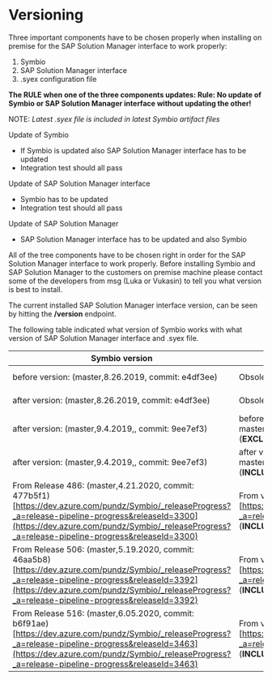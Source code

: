 # Versioning

Three important components have to be chosen properly when installing on premise for the SAP Solution Manager interface to work properly:
 1. Symbio
 2. SAP Solution Manager interface
 3. .syex configuration file
 
**The RULE when one of the three components updates:
Rule: No update of Symbio or SAP Solution Manager interface without updating the other!**

NOTE: *Latest .syex file is included in latest Symbio artifact files*

Update of Symbio
- If Symbio is updated also SAP Solution Manager interface has to be updated
- Integration test should all pass

Update of SAP Solution Manager interface
- Symbio has to be updated
- Integration test should all pass

Update of SAP Solution Manager
- SAP Solution Manager interface has to be updated and also Symbio

All of the tree components have to be chosen right in order for the SAP Solution Manager interface to work properly.
Before installing Symbio and SAP Solution Manager to the customers on premise machine please contact some of the developers from msg (Luka or Vukasin) to tell you what version is best to install.

The current installed SAP Solution Manager interface version, can be seen by hitting the **/version** endpoint.

The following table indicated what version of Symbio works with what version of SAP Solution Manager interface and .syex file.

| Symbio version  |SAP Solution Manager interface version   | .syex file   | 
|---|---|---|
|before version: (master,8.26.2019, commit: e4df3ee)  | Obsolete  |  https://ploetzzeller.sharepoint.com/:u:/s/msgpz/ERkDphKH_l9DowerZh4blGsBq0aniEsbw7kA--xFgbfx5Q?e=zkgn64 |
| after version: (master,8.26.2019, commit: e4df3ee)  |  Obsolete | https://ploetzzeller.sharepoint.com/:u:/s/msgpz/EXDFNXpGIWFOpx-6ZSjby9oBjQ4PiROELHYpDBUCmemfHw?e=CTi1rE  |
|  after version: (master,9.4.2019,, commit: 9ee7ef3) | before version: master.628c5b756c5dbe78e13d4c05eb2621e76e587f86 (**EXCLUDING** THIS VERSION)  |  https://ploetzzeller.sharepoint.com/:u:/s/msgpz/EZhyNSQ0NFZHulpJ0XxlzYYBCz90Ui2AF6_VCpfuiwKHSw?e=1ngQsg |
|  after version: (master,9.4.2019,, commit: 9ee7ef3) | after version: master.628c5b756c5dbe78e13d4c05eb2621e76e587f86 (**INCLUDING** THIS VERSION)  |  https://ploetzzeller.sharepoint.com/:u:/s/msgpz/EVglrnIxeBZMgBN81timkgABEXuzCxO7EKWZx0-OwAHFSQ?e=bZZO71 |
|  From Release 486: (master,4.21.2020, commit: 477b5f1) [https://dev.azure.com/pundz/Symbio/_releaseProgress?_a=release-pipeline-progress&releaseId=3300](https://dev.azure.com/pundz/Symbio/_releaseProgress?_a=release-pipeline-progress&releaseId=3300) | From version: Release 180 (master_20200506.1)[https://dev.azure.com/pundz/Symbio/_releaseProgress?_a=release-pipeline-progress&releaseId=3359] (**INCLUDING** THIS VERSION)  |  https://ploetzzeller.sharepoint.com/:u:/s/msgpz/EcRF-y0-2CdOg-iDYRdZAO8Bv_Ixdplw-Ve6SwI1dLA6hQ?e=4TPNKB |
|  From Release 506: (master,5.19.2020, commit: 46aa5b8) [https://dev.azure.com/pundz/Symbio/_releaseProgress?_a=release-pipeline-progress&releaseId=3392](https://dev.azure.com/pundz/Symbio/_releaseProgress?_a=release-pipeline-progress&releaseId=3392) | From version: Release 185 (master_20200522.1)[https://dev.azure.com/pundz/Symbio/_releaseProgress?_a=release-pipeline-progress&releaseId=3411] (**INCLUDING** THIS VERSION)  |  https://ploetzzeller.sharepoint.com/:u:/s/msgpz/EcRF-y0-2CdOg-iDYRdZAO8Bv_Ixdplw-Ve6SwI1dLA6hQ?e=4TPNKB |
|  From Release 516: (master,6.05.2020, commit: b6f91ae) [https://dev.azure.com/pundz/Symbio/_releaseProgress?_a=release-pipeline-progress&releaseId=3463](https://dev.azure.com/pundz/Symbio/_releaseProgress?_a=release-pipeline-progress&releaseId=3463) | From version: Release 185 (master_20200522.1)[https://dev.azure.com/pundz/Symbio/_releaseProgress?_a=release-pipeline-progress&releaseId=3411] (**INCLUDING** THIS VERSION)  |  https://ploetzzeller.sharepoint.com/:u:/s/msgpz/ES27UH53JKNMicgkGrnWEuEBdwSbazunHHo1hRmGYLRRLA?e=o27eK2 |